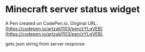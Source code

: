 # Minecraft server status widget

A Pen created on CodePen.io. Original URL: [https://codepen.io/artzab1103/pen/zYLqVEB](https://codepen.io/artzab1103/pen/zYLqVEB).

gets json string from server response